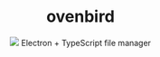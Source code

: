 <center>
    <h1>ovenbird</h1>
    <img src="https://i.imgur.com/5ZY1Ysx.png">
    Electron + TypeScript file manager
</center>